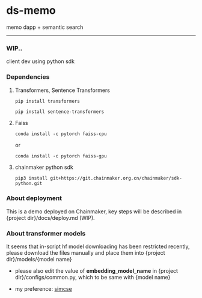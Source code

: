 # ds-memo
memo dapp + semantic search

---
### WIP..

client dev using python sdk


### Dependencies
1. Transformers, Sentence Transformers

    `pip install transformers`

    `pip install sentence-transformers`

2. Faiss

    `conda install -c pytorch faiss-cpu`

    or

    `conda install -c pytorch faiss-gpu`

3. chainmaker python sdk

    `pip3 install git+https://git.chainmaker.org.cn/chainmaker/sdk-python.git`

### About deployment

This is a demo deployed on Chainmaker, key steps will be described in {project dir}/docs/deploy.md (WIP).

### About transformer models

It seems that in-script hf model downloading has been restricted recently, please download the files manually and place them into {project dir}/models/{model name}

- please also edit the value of **embedding_model_name** in {project dir}/configs/common.py, which to be same with {model name}

- my preference: [simcse](https://arxiv.org/abs/2104.08821)

